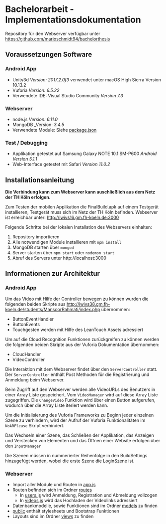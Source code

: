 # Bachelorarbeit - Implementationsdokumentation

Repository für den Webserver verfügbar unter https://github.com/marioschmidt94/bachelorthesis

## Voraussetzungen Software
### Android App
* Unity3d _Version: 2017.2.0f3_ verwendet unter macOS High Sierra Version 10.13.2
* Vuforia _Version: 6.5.22_
* Verwendete IDE: Visual Studio Community _Version 7.3_

### Webserver
* node.js _Version: 6.11.0_
* MongoDB _Version: _3.4.5_
* Verwendete Module: Siehe [package.json](package.json)

### Test / Debugging
* Applikation getestet auf Samsung Galaxy NOTE 10.1 SM-P600 _Android Version 5.1.1_
* Web-Interface getestet mit Safari _Version 11.0.2_

## Installationsanleitung

**Die Verbindung kann zum Webserver kann auschließlich aus dem Netz der TH Köln erfolgen.**

Zum Testen der mobilen Applikation die FinalBuild.apk auf einem Testgerät installieren, Testgerät muss sich im Netz der TH Köln befinden.
Webserver ist erreichbar unter: http://lwivs16.gm.fh-koeln.de:3000

Folgende Schritte bei der lokalen Installation des Webservers einhalten:
1. Repository importieren
2. Alle notwendigen Module installieren mit ``npm install``
3. MongoDB starten über ``mongod``
4. Server starten über ``npm start`` oder ``nodemon start``
5. Abruf des Servers unter http://localhost:3000

## Informationen zur Architektur
### Android App
Um das Video mit Hilfe der Controller bewegen zu können wurden die folgenden beiden Skripte aus http://lwivs38.gm.fh-koeln.de/students/MansoorRahmati/index.php übernommen:
* ButtonEventHandler
* ButtonEvents
* Touchgesten werden mit Hilfe des LeanTouch Assets adressiert

Um auf die Cloud Recognition Funktionen zurückgreifen zu können werden die folgenden beiden Skripte aus der Vuforia Dokumentation übernommen:
* CloudHandler
* VideoController

Die Interaktion mit dem Webserver findet über den ``ServerController`` statt. Der ``ServerController`` enthält Post Methoden für die Registrierung und Anmeldung beim Webserver.

Beim Zugriff auf den Webserver werden alle VideoURLs des Benutzers in einer Array Liste gespeichert. Vom ``VideoManager`` wird auf diese Array Liste zugegriffen. Die ``ChangeVideo`` Funktion wird über einen Button aufgerufen, wodurch über die Array Liste iteriert werden kann.

Um die Initialisierung des Vuforia Frameworks zu Beginn jeder einzelnen Szene zu verhindern, wird der Aufruf der Vuforia Funktionalitäten im ``NoARPlease`` Skript verhindert. 

Das Wechseln einer Szene, das Schließen der Applikation, das Anzeigen und Verstecken von Elementen und das Öffnen einer Website erfolgen über den ``InputManager``

Die Szenen müssen in nummerierter Reihenfolge in den BuildSettings hinzugefügt werden, wobei die erste Szene die LoginSzene ist.

### Webserver
* Import aller Module und Routen in [app.js](app.js)
* Routen befinden sich im Ordner [routes](routes)
  * In [users.js](/routes/users.js) wird Anmeldung, Registration und Abmeldung vollzogen
  * In [videos.js](/routes/videos.js) wird das Hochladen der Videolinks adressiert
* Datenbankmodelle, sowie Funktionen sind im Ordner [models](models) zu finden
* [public](public) enthält stylesheets und Bootstrap Funktionen
* Layouts sind im Ordner [views](views) zu finden

